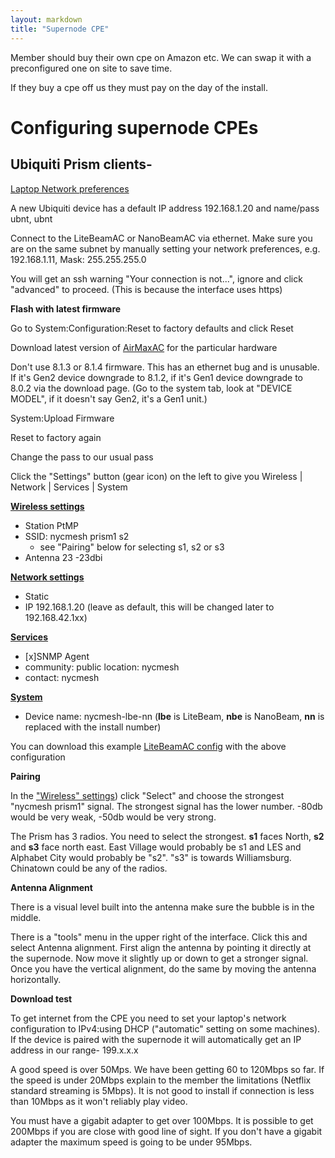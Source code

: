 ```yaml
---
layout: markdown
title: "Supernode CPE"
---
```


Member should buy their own cpe on Amazon etc. We can swap it with a preconfigured one on site to save time.

If they buy a cpe off us they must pay on the day of the install.

# Configuring supernode CPEs

## Ubiquiti Prism clients-

[Laptop Network preferences](./litebeam/netprefs.png)  

A new Ubiquiti device has a default IP address 192.168.1.20 and name/pass ubnt, ubnt

Connect to the LiteBeamAC or NanoBeamAC via ethernet. Make sure you are on the same subnet by manually setting your network preferences, e.g. 192.168.1.11, Mask: 255.255.255.0

You will get an ssh warning "Your connection is not...", ignore and click "advanced" to proceed. (This is because the interface uses https)

**Flash with latest firmware**

Go to System:Configuration:Reset to factory defaults and click Reset

Download latest version of [AirMaxAC](https://www.ubnt.com/download/airmax-ac) for the particular hardware

Don't use 8.1.3 or 8.1.4 firmware. This has an ethernet bug and is unusable. If it's Gen2 device downgrade to 8.1.2, if it's Gen1 device downgrade to 8.0.2 via the download page. (Go to the system tab, look at "DEVICE MODEL", if it doesn't say Gen2, it's a Gen1 unit.)

System:Upload Firmware

Reset to factory again

Change the pass to our usual pass

Click the "Settings" button (gear icon) on the left to give you Wireless | Network | Services | System

[**Wireless settings**](./litebeam/wireless.png)    
 * Station PtMP  
 * SSID: nycmesh prism1 s2       
	- see "Pairing" below for selecting s1, s2 or s3  
 * Antenna 23 -23dbi  
	
[**Network settings**](./litebeam/network.png)   
 * Static
 * IP 192.168.1.20  (leave as default, this will be changed later to 192.168.42.1xx)
	
[**Services**](./litebeam/services.png)   
 * [x]SNMP Agent  
 * community: public	location: nycmesh  
 * contact: nycmesh  
	
[**System**](./litebeam/system.png)  
 * Device name: nycmesh-lbe-nn (**lbe** is LiteBeam, **nbe** is NanoBeam, **nn** is replaced with the install number)

You can download this example [LiteBeamAC config](./litebeam/WA-F09FC242795C.cfg) with the above configuration

**Pairing**

In the ["Wireless" settings](./litebeam/wireless.png)) click "Select" and choose the strongest "nycmesh prism1" signal. The strongest signal has the lower number. -80db would be very weak, -50db would be very strong. 

The Prism has 3 radios. You need to select the strongest. **s1** faces North, **s2** and **s3** face north east. East Village would probably be s1 and LES and Alphabet City would probably be "s2". "s3" is towards Williamsburg. Chinatown could be any of the radios.

**Antenna Alignment**

There is a visual level built into the antenna make sure the bubble is in the middle.

There is a "tools" menu in the upper right of the interface. Click this and select Antenna alignment. First align the antenna by pointing it directly at the supernode. Now move it slightly up or down to get a stronger signal. Once you have the vertical alignment, do the same by moving the antenna horizontally.

**Download test**

To get internet from the CPE you need to set your laptop's network configuration to IPv4:using DHCP ("automatic" setting on some machines). If the device is paired with the supernode it will automatically get an IP address in our range- 199.x.x.x

A good speed is over 50Mps. We have been getting 60 to 120Mbps so far. If the speed is under 20Mbps explain to the member the limitations (Netflix standard streaming is 5Mbps). It is not good to install if connection is less than 10Mbps as it won't reliably play video.

You must have a gigabit adapter to get over 100Mbps. It is possible to get 200Mbps if you are close with good line of sight. If you don't have a gigabit adapter the maximum speed is going to be under 95Mbps.



